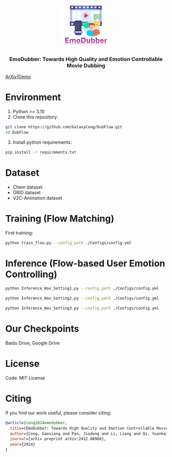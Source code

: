 <p align="center">
  <img src="assets/EmoDubber_Logo.png" width="30%" />
</p>
<div align="center">
  <h3 class="papername"> 
    EmoDubber: Towards High Quality and Emotion Controllable Movie Dubbing </h3>
</div>





[ArXiv](https://arxiv.org/pdf/2412.08988)|[Demo](https://galaxycong.github.io/EmoDub/) 

# 

# Environment
1. Python >= 3.10
2. Clone this repository:
```bash
git clone https://github.com/GalaxyCong/DubFlow.git
cd DubFlow
```
3. Install python requirements: 
```bash
pip install -r requirements.txt
```

# Dataset

- Chem dataset
- GRID dataset
- V2C-Animation dataset 


# Training (Flow Matching)

First training:
```bash
python train_flow.py --config_path ./Configs/config.yml
```

# Inference (Flow-based User Emotion Controlling)
```bash
python Inference_Wav_Setting1.py --config_path ./Configs/config.yml
```

```bash
python Inference_Wav_Setting2.py --config_path ./Configs/config.yml
```

```bash
python Inference_Wav_Setting3.py --config_path ./Configs/config.yml
```

# Our Checkpoints

Baidu Drive, Google Drive

# License

Code: MIT License


# Citing

If you find our work useful, please consider citing:
```BibTeX
@article{cong2024emodubber,
  title={EmoDubber: Towards High Quality and Emotion Controllable Movie Dubbing},
  author={Cong, Gaoxiang and Pan, Jiadong and Li, Liang and Qi, Yuankai and Peng, Yuxin and Hengel, Anton van den and Yang, Jian and Huang, Qingming},
  journal={arXiv preprint arXiv:2412.08988},
  year={2024}
}
```


